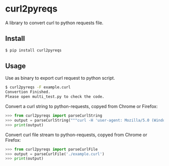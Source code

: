 # curl2pyreqs

A library to convert curl to python requests file.

## Install

```Bash
$ pip install curl2pyreqs
```

## Usage

Use as binary to export curl request to python script.

```Bash
$ curl2pyreqs -F example.curl
Convertion Finished.
Please open multi_test.py to check the code.
```

Convert a curl string to python-requests, copyed from Chrome or Firefox:

```Python
>>> from curl2pyreqs import parseCurlString
>>> output = parseCurlString("""curl -H 'user-agent: Mozilla/5.0 (Windows NT 10.0; Win64; x64; rv:87.0) Gecko/20100101 Firefox/87.0' -H 'accept: text/html,application/xhtml+xml,application/xml;q=0.9,image/avif,image/webp,*/*;q=0.8' -H 'accept-language: en-US,en;q=0.5' --compressed -H 'upgrade-insecure-requests: 1' -H 'te: trailers' https://pypi.org/""")
>>> print(output)
```

Convert curl file stream to python-requests, copyed from Chrome or Firefox:

```Python
>>> from curl2pyreqs import parseCurlFile
>>> output = parseCurlFile('./example.curl')
>>> print(output)
```
